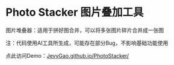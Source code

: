 # Photo Stacker 图片叠加工具

图片堆叠器：适用于拼好图合并，可以将多张图片碎片合并成一张图

注：代码使用AI工具所生成，可能存在部分Bug，不影响基础功能使用

点此访问Demo：[JevyGao.github.io/PhotoStacker/](https://JevyGao.github.io/PhotoStacker/)
